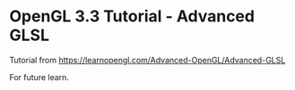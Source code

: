 # OpenGL 3.3 Tutorial - Advanced GLSL

Tutorial from https://learnopengl.com/Advanced-OpenGL/Advanced-GLSL

For future learn.
